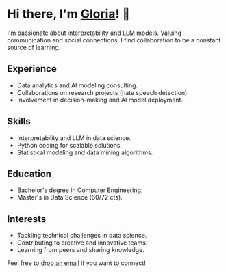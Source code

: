 # Hi there, I'm [Gloria](https://glorelvalle.github.io)! 👋
I'm passionate about interpretability and LLM models. Valuing communication and social connections, I find collaboration to be a constant source of learning.

## Experience
- Data analytics and AI modeling consulting.
- Collaborations on research projects (hate speech detection).
- Involvement in decision-making and AI model deployment.

## Skills
- Interpretability and LLM in data science.
- Python coding for scalable solutions.
- Statistical modeling and data mining algorithms.

## Education
- Bachelor's degree in Computer Engineering.
- Master's in Data Science (60/72 cts).

## Interests
- Tackling technical challenges in data science.
- Contributing to creative and innovative teams.
- Learning from peers and sharing knowledge.

Feel free to [drop an email](mailto:glorelvalle@gmail.com) if you want to connect!